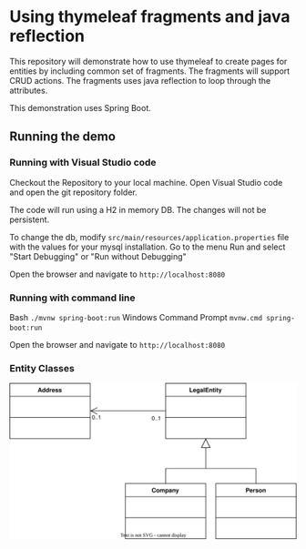 # Using thymeleaf fragments and java reflection

This repository will demonstrate how to use thymeleaf to create pages for entities by including common set of fragments. The fragments will support CRUD actions. The fragments uses java reflection to loop through the attributes.

This demonstration uses Spring Boot.

## Running the demo

### Running with Visual Studio code

Checkout the Repository to your local machine.
Open Visual Studio code and open the git repository folder.

The code will run using a H2 in memory DB. The changes will not be persistent.

To change the db, modify ```src/main/resources/application.properties``` file with the values for your mysql installation.
Go to the menu Run and select "Start Debugging" or "Run without Debugging"

Open the browser and navigate to ```http://localhost:8080```

### Running with command line

Bash ```./mvnw spring-boot:run```
Windows Command Prompt ```mvnw.cmd spring-boot:run```

Open the browser and navigate to ```http://localhost:8080```

### Entity Classes

![](images/classes.svg)
